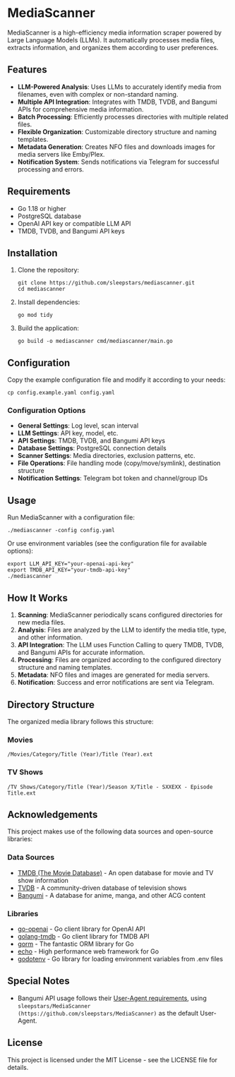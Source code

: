# MediaScanner

MediaScanner is a high-efficiency media information scraper powered by Large Language Models (LLMs). It automatically processes media files, extracts information, and organizes them according to user preferences.

## Features

- **LLM-Powered Analysis**: Uses LLMs to accurately identify media from filenames, even with complex or non-standard naming.
- **Multiple API Integration**: Integrates with TMDB, TVDB, and Bangumi APIs for comprehensive media information.
- **Batch Processing**: Efficiently processes directories with multiple related files.
- **Flexible Organization**: Customizable directory structure and naming templates.
- **Metadata Generation**: Creates NFO files and downloads images for media servers like Emby/Plex.
- **Notification System**: Sends notifications via Telegram for successful processing and errors.

## Requirements

- Go 1.18 or higher
- PostgreSQL database
- OpenAI API key or compatible LLM API
- TMDB, TVDB, and Bangumi API keys

## Installation

1. Clone the repository:
   ```
   git clone https://github.com/sleepstars/mediascanner.git
   cd mediascanner
   ```

2. Install dependencies:
   ```
   go mod tidy
   ```

3. Build the application:
   ```
   go build -o mediascanner cmd/mediascanner/main.go
   ```

## Configuration

Copy the example configuration file and modify it according to your needs:

```
cp config.example.yaml config.yaml
```

### Configuration Options

- **General Settings**: Log level, scan interval
- **LLM Settings**: API key, model, etc.
- **API Settings**: TMDB, TVDB, and Bangumi API keys
- **Database Settings**: PostgreSQL connection details
- **Scanner Settings**: Media directories, exclusion patterns, etc.
- **File Operations**: File handling mode (copy/move/symlink), destination structure
- **Notification Settings**: Telegram bot token and channel/group IDs

## Usage

Run MediaScanner with a configuration file:

```
./mediascanner -config config.yaml
```

Or use environment variables (see the configuration file for available options):

```
export LLM_API_KEY="your-openai-api-key"
export TMDB_API_KEY="your-tmdb-api-key"
./mediascanner
```

## How It Works

1. **Scanning**: MediaScanner periodically scans configured directories for new media files.
2. **Analysis**: Files are analyzed by the LLM to identify the media title, type, and other information.
3. **API Integration**: The LLM uses Function Calling to query TMDB, TVDB, and Bangumi APIs for accurate information.
4. **Processing**: Files are organized according to the configured directory structure and naming templates.
5. **Metadata**: NFO files and images are generated for media servers.
6. **Notification**: Success and error notifications are sent via Telegram.

## Directory Structure

The organized media library follows this structure:

### Movies
```
/Movies/Category/Title (Year)/Title (Year).ext
```

### TV Shows
```
/TV Shows/Category/Title (Year)/Season X/Title - SXXEXX - Episode Title.ext
```

## Acknowledgements

This project makes use of the following data sources and open-source libraries:

### Data Sources

- [TMDB (The Movie Database)](https://www.themoviedb.org/) - An open database for movie and TV show information
- [TVDB](https://thetvdb.com/) - A community-driven database of television shows
- [Bangumi](https://bgm.tv/) - A database for anime, manga, and other ACG content

### Libraries

- [go-openai](https://github.com/sashabaranov/go-openai) - Go client library for OpenAI API
- [golang-tmdb](https://github.com/cyruzin/golang-tmdb) - Go client library for TMDB API
- [gorm](https://github.com/go-gorm/gorm) - The fantastic ORM library for Go
- [echo](https://github.com/labstack/echo) - High performance web framework for Go
- [godotenv](https://github.com/joho/godotenv) - Go library for loading environment variables from .env files

## Special Notes

- Bangumi API usage follows their [User-Agent requirements](https://github.com/bangumi/api/blob/master/docs-raw/user%20agent.md), using `sleepstars/MediaScanner (https://github.com/sleepstars/MediaScanner)` as the default User-Agent.

## License

This project is licensed under the MIT License - see the LICENSE file for details.
